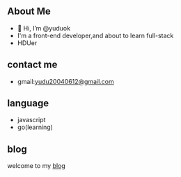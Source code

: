 ## About Me
- 👋 Hi, I’m @yuduok
- I'm a front-end developer,and about to learn full-stack
- HDUer

## contact me
- gmail:yudu20040612@gmail.com

## language
- javascript
- go(learning)

## blog
welcome to my [blog](https://yuduok.site)
<!---
yuduok/yuduok is a ✨ special ✨ repository because its `README.md` (this file) appears on your GitHub profile.
You can click the Preview link to take a look at your changes.
--->
